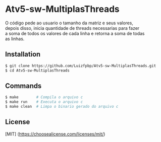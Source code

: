 # Atv5-sw-MultiplasThreads
O código pede ao usuario o tamanho da matriz e seus valores,</br>
depois disso, inicia quantidade de threads necessarias para fazer</br>
a soma de todos os valores de cada linha e retorna a soma de todas</br>
as linhas.

## Installation
```bash
$ git clone https://github.com/Luizfpbp/Atv5-sw-MultiplasThreads.git
$ cd Atv5-sw-MultiplasThreads
```

## Commands
```bash
$ make        # Compila o arquivo c       
$ make run    # Executa o arquivo c
$ make clean  # Limpa o binario gerado do arquivo c
```

## License
[MIT]
(https://choosealicense.com/licenses/mit/)
